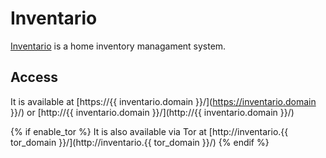 # Inventario

[Inventario](https://gitlab.com/NickBusey/inventario) is a home inventory managament system.

## Access

It is available at [https://{{ inventario.domain }}/](https://inventario.domain }}/) or [http://{{ inventario.domain }}/](http://{{ inventario.domain }}/)

{% if enable_tor %}
It is also available via Tor at [http://inventario.{{ tor_domain }}/](http://inventario.{{ tor_domain }}/)
{% endif %}
